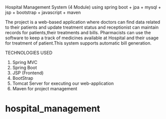 Hospital Management System (4 Module) using spring boot + jpa + mysql + jsp + bootstrap + javascript + maven

The project is a web-based application where doctors can find data related to their patients and update treatment status and receptionist can maintain records for patients,their treatments and bills.
Pharmacists can use the software to keep a track of medicines available at Hospital and their usage for treatment of patient.This system supports automatic bill generation.

TECHNOLOGIES USED
1. Spring MVC
2. Spring Boot
3. JSP (Frontend)
4. BootStrap
6. Tomcat Server for executing our web-application
7. Maven for project management
# hospital_management
